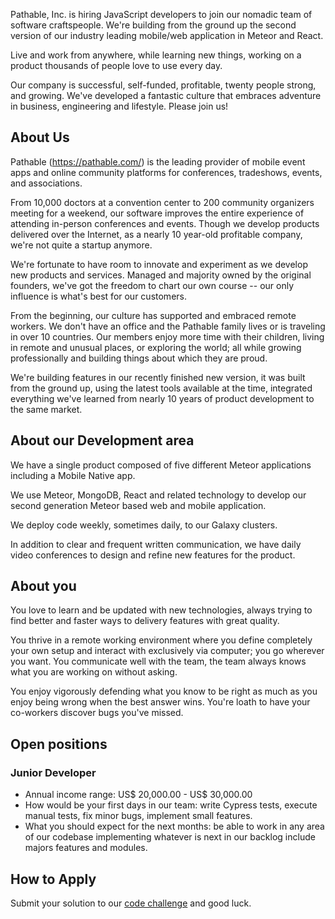 Pathable, Inc. is hiring JavaScript developers to join our nomadic team of software craftspeople. We're building from the ground up the second version of our industry leading mobile/web application in Meteor and React. 

Live and work from anywhere, while learning new things, working on a product thousands of people love to use every day. 

Our company is successful, self-funded, profitable, twenty people strong, and growing. We've developed a fantastic culture that embraces adventure in business, engineering and lifestyle. Please join us!

## About Us

Pathable (https://pathable.com/) is the leading provider of mobile event apps and online community platforms for conferences, tradeshows, events, and associations. 

From 10,000 doctors at a convention center to 200 community organizers meeting for a weekend, our software improves the entire experience of attending in-person conferences and events. Though we develop products delivered over the Internet, as a nearly 10 year-old profitable company, we're not quite a startup anymore. 

We're fortunate to have room to innovate and experiment as we develop new products and services. Managed and majority owned by the original founders, we've got the freedom to chart our own course -- our only influence is what's best for our customers. 

From the beginning, our culture has supported and embraced remote workers. We don't have an office and the Pathable family lives or is traveling in over 10 countries. Our members enjoy more time with their children, living in remote and unusual places, or exploring the world; all while growing professionally and building things about which they are proud. 

We're building features in our recently finished new version, it was built from the ground up, using the latest tools available at the time, integrated everything we've learned from nearly 10 years of product development to the same market.

## About our Development area

We have a single product composed of five different Meteor applications including a Mobile Native app.

We use Meteor, MongoDB, React and related technology to develop our second generation Meteor based web and mobile application. 

We deploy code weekly, sometimes daily, to our Galaxy clusters. 

In addition to clear and frequent written communication, we have daily video conferences to design and refine new features for the product. 

## About you
You love to learn and be updated with new technologies, always trying to find better and faster ways to delivery features with great quality.

You thrive in a remote working environment where you define completely your own setup and interact with exclusively via computer; you go wherever you want. You communicate well with the team, the team always knows what you are working on without asking.

You enjoy vigorously defending what you know to be right as much as you enjoy being wrong when the best answer wins. You're loath to have your co-workers discover bugs you've missed. 

## Open positions

### Junior Developer
- Annual income range: US$ 20,000.00 - US$ 30,000.00
- How would be your first days in our team: write Cypress tests, execute manual tests, fix minor bugs, implement small features.
- What you should expect for the next months: be able to work in any area of our codebase implementing whatever is next in our backlog include majors features and modules.

## How to Apply
Submit your solution to our [code challenge](https://github.com/pathable/vnext-code-challenge/blob/master/README.md) and good luck.


